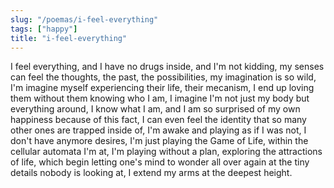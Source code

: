 ```yaml
---
slug: "/poemas/i-feel-everything"
tags: ["happy"]
title: "i-feel-everything"
---
```

I feel everything, and I have no drugs inside, and I'm not kidding, my senses can feel the thoughts, the past, the possibilities, my imagination is so wild, I'm imagine myself experiencing their life, their mecanism, I end up loving them without them knowing who I am, I imagine I'm not just my body but everything around, I know what I am, and I am so surprised of my own happiness because of this fact, I can even feel the identity that so many other ones are trapped inside of, I'm awake and playing as if I was not, I don't have anymore desires, I'm just playing the Game of Life, within the cellular automata I'm at, I'm playing without a plan, exploring the attractions of life, which begin letting one's mind to wonder all over again at the tiny details nobody is looking at, I extend my arms at the deepest height.